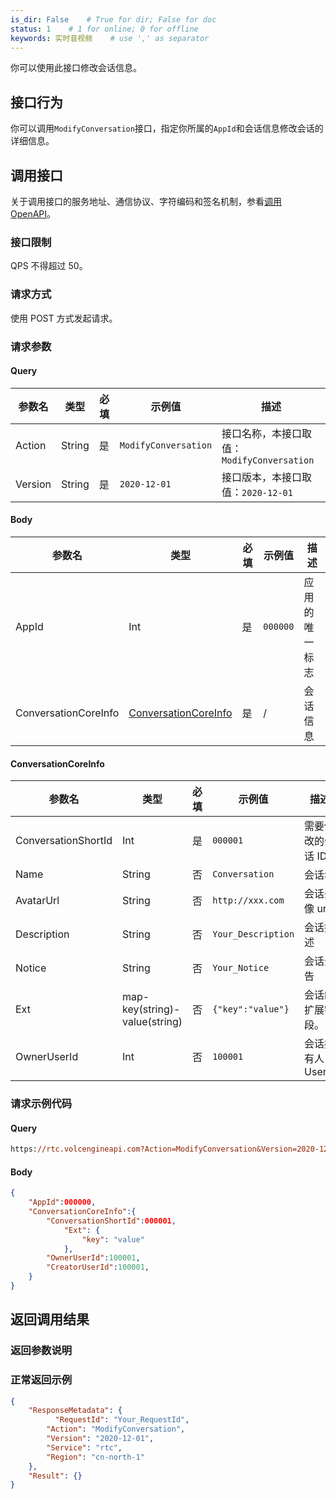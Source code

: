 ```yaml
---
is_dir: False    # True for dir; False for doc
status: 1    # 1 for online; 0 for offline
keywords: 实时音视频    # use ',' as separator
---
```


你可以使用此接口修改会话信息。

## 接口行为

你可以调用`ModifyConversation`接口，指定你所属的`AppId`和会话信息修改会话的详细信息。
## 调用接口

关于调用接口的服务地址、通信协议、字符编码和签名机制，参看[调用 OpenAPI](412251)。
### 接口限制

QPS 不得超过 50。
### 请求方式

使用 POST 方式发起请求。

### 请求参数

#### Query

| **参数名** | **类型** | **必填** | **示例值** | **描述** |
| --- | --- | --- | --- | --- |
| Action | String | 是 | `ModifyConversation` |  接口名称，本接口取值：`ModifyConversation`|
| Version | String | 是 | `2020-12-01` | 接口版本，本接口取值：`2020-12-01` |

#### Body

| **参数名** | **类型** | **必填** | **示例值** |**描述** |
| --- | --- | --- | --- |--- |
| AppId | Int | 是 |`000000` | 应用的唯一标志 |
| ConversationCoreInfo | [ConversationCoreInfo](#conversationcoreinfo) |是| / | 会话信息 |
#### ConversationCoreInfo <span id="conversationcoreinfo"></span>

| 参数名 | 类型 | 必填 | 示例值 | 描述 |
| --- | --- | --- | --- | --- |
| ConversationShortId | Int | 是 | `000001` | 需要修改的会话 ID |
| Name | String |否 | `Conversation` | 会话名 |
| AvatarUrl | String | 否 |`http://xxx.com` | 会话头像 url |
| Description | String | 否 |`Your_Description` | 会话描述 |
| Notice | String |否 | `Your_Notice` | 会话公告 |
| Ext | map-key(string)-value(string) |否 | `{"key":"value"}` | 会话的扩展字段。 |
| OwnerUserId | Int |否| `100001` | 会话拥有人 UserId |


### 请求示例代码

#### Query

```postscript
https://rtc.volcengineapi.com?Action=ModifyConversation&Version=2020-12-01
```

#### Body

```json
{
    "AppId":000000,
    "ConversationCoreInfo":{
        "ConversationShortId":000001,
            "Ext": {
                "key": "value"
            },
        "OwnerUserId":100001,
        "CreatorUserId":100001,                        
    }
}
```

## 返回调用结果

### 返回参数说明

### 正常返回示例

```json
{
    "ResponseMetadata": {
	      "RequestId": "Your_RequestId",    
        "Action": "ModifyConversation",
        "Version": "2020-12-01",
        "Service": "rtc",        
        "Region": "cn-north-1"
    },
    "Result": {}
}
```
